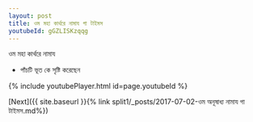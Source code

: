 ```yaml
---
layout: post
title: ওম মহা কার্থরে নামায গা টাইমস
youtubeId: gGZLISKzqqg
---
```

 
 
 ওম মহা কার্থরে নামায  
 
 -  পাঁচটি ভূত কে সৃষ্টি করেছেন 
 
  
 
  
 
 
 
 
 
 


{% include youtubePlayer.html id=page.youtubeId %}
 
[Next]({{ site.baseurl }}{% link  split1/_posts/2017-07-02-ওম অনূষাধ্য নামায গা টাইমস.md%})
 
